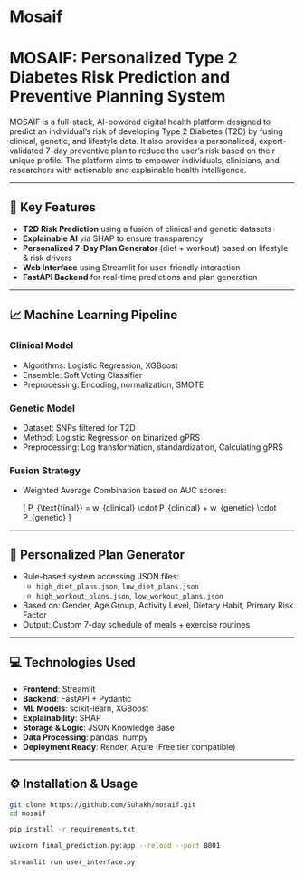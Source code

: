 # Mosaif


# MOSAIF: Personalized Type 2 Diabetes Risk Prediction and Preventive Planning System

MOSAIF is a full-stack, AI-powered digital health platform designed to predict an individual’s risk of developing Type 2 Diabetes (T2D) by fusing clinical, genetic, and lifestyle data. It also provides a personalized, expert-validated 7-day preventive plan to reduce the user’s risk based on their unique profile. The platform aims to empower individuals, clinicians, and researchers with actionable and explainable health intelligence.

---

## 🧠 Key Features

- **T2D Risk Prediction** using a fusion of clinical and genetic datasets
- **Explainable AI** via SHAP to ensure transparency
- **Personalized 7-Day Plan Generator** (diet + workout) based on lifestyle & risk drivers
- **Web Interface** using Streamlit for user-friendly interaction
- **FastAPI Backend** for real-time predictions and plan generation

---

## 📈 Machine Learning Pipeline

### Clinical Model
- Algorithms: Logistic Regression, XGBoost
- Ensemble: Soft Voting Classifier
- Preprocessing: Encoding, normalization, SMOTE

### Genetic Model
- Dataset: SNPs filtered for T2D
- Method: Logistic Regression on binarized gPRS
- Preprocessing: Log transformation, standardization, Calculating gPRS

### Fusion Strategy
- Weighted Average Combination based on AUC scores:
  
  \[
  P_{\text{final}} = w_{clinical} \cdot P_{clinical} + w_{genetic} \cdot P_{genetic}
  \]

---

## 🥗 Personalized Plan Generator

- Rule-based system accessing JSON files:
  - `high_diet_plans.json`, `low_diet_plans.json`
  - `high_workout_plans.json`, `low_workout_plans.json`
- Based on: Gender, Age Group, Activity Level, Dietary Habit, Primary Risk Factor
- Output: Custom 7-day schedule of meals + exercise routines

---

## 💻 Technologies Used

- **Frontend**: Streamlit
- **Backend**: FastAPI + Pydantic
- **ML Models**: scikit-learn, XGBoost
- **Explainability**: SHAP
- **Storage & Logic**: JSON Knowledge Base
- **Data Processing**: pandas, numpy
- **Deployment Ready**: Render, Azure (Free tier compatible)

---

## ⚙️ Installation & Usage


```bash
git clone https://github.com/Suhakh/mosaif.git
cd mosaif

pip install -r requirements.txt

uvicorn final_prediction.py:app --reload --port 8001

streamlit run user_interface.py

